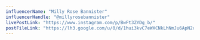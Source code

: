 ```yaml
---
influencerName: "Milly Rose Bannister"
influencerHandle: "@millyrosebannister"
livePostLink: "https://www.instagram.com/p/BwFt3ZYDg_b/"
postFileLink: "https://lh3.google.com/u/0/d/1hui3kvC7eWXCNkLhNmJu6ApN2oKbbOQQ"
---
```

